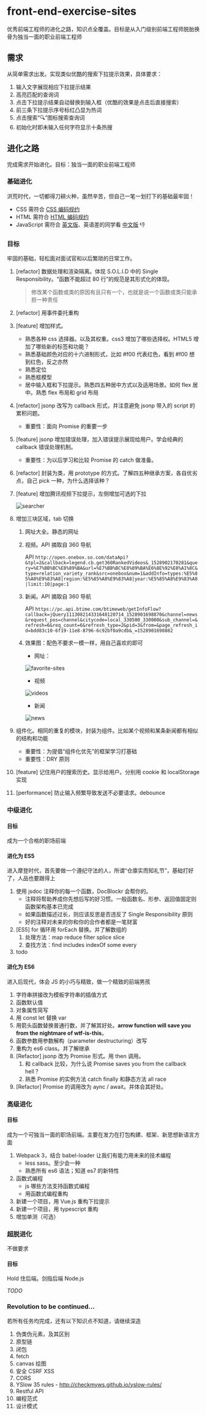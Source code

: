 # front-end-exercise-sites
优秀前端工程师的进化之路，知识点全覆盖。目标是从入门级别前端工程师脱胎换骨为独当一面的职业前端工程师

## 需求

从简单需求出发。实现类似优酷的搜索下拉提示效果，具体要求：

1. 输入文字展现相应下拉提示结果
2. 高亮匹配的查询词
3. 点击下拉提示结果自动替换到输入框（优酷的效果是点击后直接搜索）
4. 前三条下拉提示序号标红凸显为热词
5. 点击搜索“🔍”图标搜索查询词
6. 初始化时即未输入任何字符显示十条热搜

## 进化之路

完成需求开始进化。目标：独当一面的职业前端工程师

### 基础进化

洪荒时代，一切都得刀耕火种，虽然辛苦，但自己一笔一划打下的基础最牢固！

- CSS 需符合 [CSS 编码规约](https://github.com/legend80s/front-end-exercise-sites/blob/master/code-style-guide/css.md)
- HTML 需符合 [HTML 编码规约](https://github.com/legend80s/front-end-exercise-sites/blob/master/code-style-guide/html.md)
- JavaScript 需符合 [英文版](https://github.com/airbnb/JavaScript)、英语差的同学看 [中文版](https://github.com/yuche/javascript) 👎

### 目标

牢固的基础，轻松面对面试官和以后繁琐的日常工作。

1. [refactor] 数据处理和渲染隔离。体现 S.O.L.I.D 中的 Single Responsibility。“函数不能超过 80 行”的规范是其形式化的体现。

   > 修改某个函数或类的原因有且只有一个，也就是说一个函数或类只能承担一种责任

2. [refactor] 用事件委托重构

3. [feature] 增加样式。

   - 熟悉各种 css 选择器。以及其权重。css3 增加了哪些选择权。HTML5 增加了哪些新的标签和功能？
   - 熟悉基础颜色对应的十六进制形式，比如 #f00 代表红色，看到 #f00 想到红色，反之亦然
   - 熟悉定位
   - 熟悉框模型
   - 居中输入框和下拉提示。熟悉四五种居中方式以及适用场景。如何 flex 居中。熟悉 flex 布局和 grid 布局

4. [refactor] jsonp 改写为 callback 形式，并注意避免 jsonp 带入的 script 的累积问题。

   - 重要性：面向 Promise 的重要一步

5. [feature] jsonp 增加错误处理，加入错误提示展现给用户。学会经典的 callback 错误处理机制。

   - 重要性：为以后学习和比较 Promise 的 catch 做准备。

6. [refactor] 封装为类，用 prototype 的方式。了解四五种继承方案，各自优劣点，自己 pick 一种，为什么选择该种？

7. [feature] 增加腾讯视频下拉提示，左侧增加可选的下拉

   ![searcher](https://raw.githubusercontent.com/legend80s/front-end-exercise-sites/master/images/searcher.png)

8. 增加三块区域，tab 切换

   1. 网址大全。静态的网址

   2. 视频。API 摘取自 360 导航

      API `http://open.onebox.so.com/dataApi?&tpl=2&callback=legend.cb.get360RankedVideos&_1528902170281&query=%E7%BB%BC%E8%89%BA&url=%E7%BB%BC%E8%89%BA%E6%8E%92%E8%A1%8C&type=relation_variety_rank&src=onebox&num=1&addInfo=types:%E5%85%A8%E9%83%A8|region:%E5%85%A8%E9%83%A8|year:%E5%85%A8%E9%83%A8|limit:10|page:1`

   3. 新闻。API 摘取自 360 导航

      API `https://pc.api.btime.com/btimeweb/getInfoFlow?callback=jQuery111308214331648120714_1528901698870&channel=news&request_pos=channel&citycode=local_330500_330000&sub_channel=&refresh=6&req_count=6&refresh_type=2&pid=3&from=&page_refresh_id=bdd83c10-6f19-11e8-8796-6c92bf0a9cdb&_=1528901698882`

   4. 效果图：配色不要求一模一样，用自己喜欢的即可

      - 网址：

      ![favorite-sites](https://raw.githubusercontent.com/legend80s/front-end-exercise-sites/master/images/favorite-sites.png)

      - 视频

      ![videos](https://raw.githubusercontent.com/legend80s/front-end-exercise-sites/master/images/videos.png)

      - 新闻

      ![news](https://raw.githubusercontent.com/legend80s/front-end-exercise-sites/master/images/news.png)

9. 组件化。相同的重复的模块，封装为组件。比如某个视频和某条新闻都有相似的结构和功能

   - 重要性：为提倡“组件化优先”的框架学习打基础
   - 重要性：DRY 原则

10. [feature] 记住用户的搜索历史。显示给用户。分别用 cookie 和 localStorage 实现

11. [performance] 防止输入频繁导致发送不必要请求。debounce

### 中级进化

#### 目标

成为一个合格的职场前端

#### 进化为 ES5

进入摩登时代，首先要做一个遵纪守法的人，所谓“仓廪实而知礼节”，基础打好了，人品也要跟得上

1. 使用 jsdoc 注释你的每一个函数，DocBlockr 会帮你的。
   - 注释将帮助养成你先想后写的好习惯。一般函数名、形参、返回值固定则函数架构基本已完成
   - 如果函数描述过长，则应该反思是否违反了 Single Responsibility 原则
   - 好的注释对未来的你和你的合作者都是一笔财富
2. [ES5] for 循环用 forEach 替换。并了解数组的
   1. 处理方法：map reduce filter splice slice
   2. 查找方法：find includes indexOf some every
3. todo

#### 进化为 ES6

进入后现代，体会 JS 的小巧与精致，做一个精致的前端男孩

1. 字符串拼接改为模板字符串的插值方式 
2. 函数默认值
3. 对象属性简写
4. 用 const let 替换 var
5. 用箭头函数替换普通行数，并了解其好处。**arrow function will save you from the nightmare of wtf-is-this**。
6. 函数参数用参数解构（parameter destructuring）改写
7. 重构为 es6 class。并了解继承
8. [Refactor] jsonp 改为 Promise 形式。用 then 调用。
   1. 和 callback 比较，为什么说 Promise saves you from the callback hell？
   2. 熟悉 Promise 的实例方法 catch finally 和静态方法 all race
9. [Refactor] Promise 的调用改为 aync / await。并体会其好处。

### 高级进化

#### 目标

成为一个可独当一面的职场前端。主要在发力在打包构建、框架、新思想新语言方面

1. Webpack 3，结合 babel-loader 让我们有能力用未来的技术编程
   - less sass。至少会一种
   - 熟悉所有 es6 语法；知道 es7 的新特性 
2. 函数式编程
   - js 哪些方法支持函数式编程
   - 用函数式编程重构
3. 新建一个项目，用 Vue.js 重构下拉提示
4. 新建一个项目，用 typescript 重构
5. 增加单测（可选）

### 超脱进化

不做要求

#### 目标

Hold 住后端。剑指后端 Node.js

*TODO*

### Revolution to be continued...

若所有任务均完成，还有以下知识点不知道，请继续深造

1. 伪类伪元素，及其区别
2. 原型链
3. 闭包
4. fetch
5. canvas 绘图
6. 安全 CSRF XSS
7. CORS
8. YSlow 35 rules - http://checkmyws.github.io/yslow-rules/
9. Restful API
10. 编程范式
11. 设计模式

